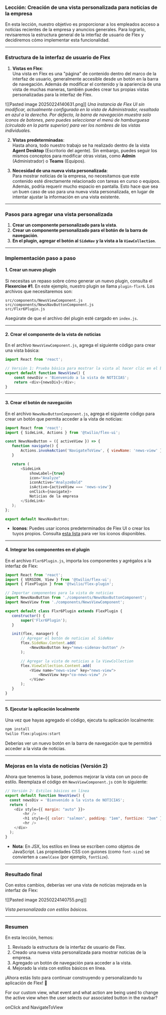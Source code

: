 ### **Lección: Creación de una vista personalizada para noticias de la empresa**

En esta lección, nuestro objetivo es proporcionar a los empleados acceso a noticias recientes de la empresa y anuncios generales. Para lograrlo, revisaremos la estructura general de la interfaz de usuario de Flex y decidiremos cómo implementar esta funcionalidad.

---

### **Estructura de la interfaz de usuario de Flex**

1. **Vistas en Flex**:  
   Una vista en Flex es una "página" de contenido dentro del marco de la interfaz de usuario, generalmente accesible desde un botón en la barra de navegación. Además de modificar el contenido y la apariencia de una vista de muchas maneras, también puedes crear tus propias vistas personalizadas para la interfaz de Flex.

![[Pasted image 20250224140631.png]]
   *Una instancia de Flex UI sin modificar, actualmente configurada en la vista de Administrador, resaltada en azul a la derecha. Por defecto, la barra de navegación muestra solo iconos de botones, pero puedes seleccionar el menú de hamburguesa (circulado en la parte superior) para ver los nombres de las vistas individuales.*

2. **Vistas predeterminadas**:  
   Hasta ahora, todo nuestro trabajo se ha realizado dentro de la vista **Agent Desktop** (Escritorio del agente). Sin embargo, puedes seguir los mismos conceptos para modificar otras vistas, como **Admin** (Administrador) o **Teams** (Equipos).

3. **Necesidad de una nueva vista personalizada**:  
   Para mostrar noticias de la empresa, no necesitamos que este contenido esté directamente relacionado con tareas en curso o equipos. Además, podría requerir mucho espacio en pantalla. Esto hace que sea un buen caso de uso para una nueva vista personalizada, en lugar de intentar ajustar la información en una vista existente.

---

### **Pasos para agregar una vista personalizada**

1. **Crear un componente personalizado para la vista**.  
2. **Crear un componente personalizado para el botón de la barra de navegación**.  
3. **En el plugin, agregar el botón al `SideNav` y la vista a la `ViewCollection`**.

---

### **Implementación paso a paso**

#### **1. Crear un nuevo plugin**

Si necesitas un repaso sobre cómo generar un nuevo plugin, consulta el **Flexercise #1**. En este ejemplo, nuestro plugin se llama `plugin-flxr6`. Los archivos que necesitaremos son:

```
src/components/NewsViewComponent.js
src/components/NewsNavButtonComponent.js
src/Flxr6Plugin.js
```

Asegúrate de que el archivo del plugin esté cargado en `index.js`.

---

#### **2. Crear el componente de la vista de noticias**

En el archivo `NewsViewComponent.js`, agrega el siguiente código para crear una vista básica:

```javascript
import React from 'react';

// Versión 1: Prueba básica para mostrar la vista al hacer clic en el botón
export default function NewsView() {
    const newsDiv = 'Bienvenido a la vista de NOTICIAS';
    return <div>{newsDiv}</div>;
}
```

---

#### **3. Crear el botón de navegación**

En el archivo `NewsNavButtonComponent.js`, agrega el siguiente código para crear un botón que permita acceder a la vista de noticias:

```javascript
import React from 'react';
import { SideLink, Actions } from '@twilio/flex-ui';

const NewsNavButton = ({ activeView }) => {
   function navigate() {
       Actions.invokeAction('NavigateToView', { viewName: 'news-view' });
   }

   return (
       <SideLink
           showLabel={true}
           icon="Analyze"
           iconActive="AnalyzeBold"
           isActive={activeView === 'news-view'}
           onClick={navigate}>
           Noticias de la empresa
       </SideLink>
   );
};

export default NewsNavButton;
```

- **Iconos**: Puedes usar iconos predeterminados de Flex UI o crear los tuyos propios. Consulta [esta lista](https://example.com/flex-ui-icons) para ver los iconos disponibles.

---

#### **4. Integrar los componentes en el plugin**

En el archivo `Flxr6Plugin.js`, importa los componentes y agrégalos a la interfaz de Flex:

```javascript
import React from 'react';
import { VERSION, View } from '@twilio/flex-ui';
import { FlexPlugin } from '@twilio/flex-plugin';

// Importar componentes para la vista de noticias
import NewsNavButton from './components/NewsNavButtonComponent';
import NewsView from './components/NewsViewComponent';

export default class Flxr6Plugin extends FlexPlugin {
   constructor() {
       super('Flxr6Plugin');
   }

   init(flex, manager) {
       // Agregar el botón de noticias al SideNav
       flex.SideNav.Content.add(
           <NewsNavButton key="news-sidenav-button" />
       );

       // Agregar la vista de noticias a la ViewCollection
       flex.ViewCollection.Content.add(
           <View name="news-view" key="news-view">
               <NewsView key="co-news-view" />
           </View>
       );
   }
}
```

---

#### **5. Ejecutar la aplicación localmente**

Una vez que hayas agregado el código, ejecuta tu aplicación localmente:

```bash
npm install
twilio flex:plugins:start
```

Deberías ver un nuevo botón en la barra de navegación que te permitirá acceder a la vista de noticias.

---

### **Mejoras en la vista de noticias (Versión 2)**

Ahora que tenemos la base, podemos mejorar la vista con un poco de estilo. Reemplaza el código en `NewsViewComponent.js` con lo siguiente:

```javascript
// Versión 2: Estilos básicos en línea
export default function NewsView() {
  const newsDiv = 'Bienvenido a la vista de NOTICIAS';
  return (
    <div style={{ margin: "auto" }}>
        <hr />
        <h1 style={{ color: "salmon", padding: "1em", fontSize: "3em" }}>{newsDiv}</h1>
        <hr />           
    </div>  
  );
}
```

- **Nota**: En JSX, los estilos en línea se escriben como objetos de JavaScript. Las propiedades CSS con guiones (como `font-size`) se convierten a `camelCase` (por ejemplo, `fontSize`).

---

### **Resultado final**

Con estos cambios, deberías ver una vista de noticias mejorada en la interfaz de Flex:

![[Pasted image 20250224140755.png]]

*Vista personalizada con estilos básicos.*

---

### **Resumen**

En esta lección, hemos:

1. Revisado la estructura de la interfaz de usuario de Flex.
2. Creado una nueva vista personalizada para mostrar noticias de la empresa.
3. Agregado un botón de navegación para acceder a la vista.
4. Mejorado la vista con estilos básicos en línea.

¡Ahora estás listo para continuar construyendo y personalizando tu aplicación de Flex! 🚀


For our custom view, what event and what action are being used to change the active view when the user selects our associated button in the navbar?

  
onClick and NavigateToView


